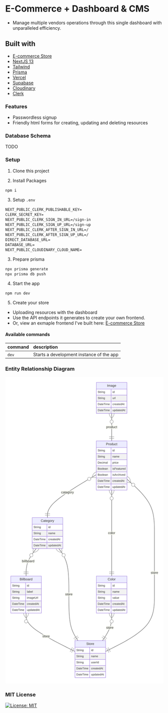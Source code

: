 # E-Commerce + Dashboard & CMS

- Manage multiple vendors operations through this single dashboard with unparalleled efficiency.

## Built with

- [E-commerce Store](https://github.com/steezplusplus/ecommerce-store)
- [NextJS 13](https://nextjs.org/)
- [Tailwind](https://tailwindcss.com/)
- [Prisma](https://www.prisma.io/)
- [Vercel](https://vercel.com/)
- [Supabase](https://supabase.com/)
- [Cloudinary](https://cloudinary.com/)
- [Clerk](https://clerk.com/)

### Features

- Passwordless signup
- Friendly html forms for creating, updating and deleting resources

### Database Schema

TODO

### Setup

1. Clone this project

2. Install Packages

```shell
npm i
```

3. Setup `.env`

```shell
NEXT_PUBLIC_CLERK_PUBLISHABLE_KEY=
CLERK_SECRET_KEY=
NEXT_PUBLIC_CLERK_SIGN_IN_URL=/sign-in
NEXT_PUBLIC_CLERK_SIGN_UP_URL=/sign-up
NEXT_PUBLIC_CLERK_AFTER_SIGN_IN_URL=/
NEXT_PUBLIC_CLERK_AFTER_SIGN_UP_URL=/
DIRECT_DATABASE_URL=
DATABASE_URL=
NEXT_PUBLIC_CLOUDINARY_CLOUD_NAME=
```

3. Prepare prisma

```shell
npx prisma generate
npx prisma db push
```

4. Start the app

```shell
npm run dev
```

5. Create your store

- Uploading resources with the dashboard
- Use the API endpoints it generates to create your own frontend.
- Or, view an exmaple frontend I've built here: [E-commerce Store](https://github.com/steezplusplus/ecommerce-store)

#### Available commands

| command | description                              |
| :------ | :--------------------------------------- |
| `dev`   | Starts a development instance of the app |

### Entity Relationship Diagram

![ER Diagram](diagrams/er-diagram.svg)

### MIT License

[![License: MIT](https://img.shields.io/badge/License-MIT-yellow.svg)](./LICENSE.md)
